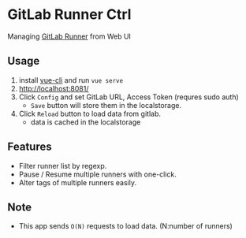 # GitLab Runner Ctrl

Managing [GitLab Runner](https://docs.gitlab.com/runner/) from Web UI

## Usage

1. install [vue-cli](https://cli.vuejs.org/) and run `vue serve`
2. <http://localhost:8081/>
3. Click `Config` and set GitLab URL, Access Token (requres sudo auth)
   * `Save` button will store them in the localstorage.
4. Click `Reload` button to load data from gitlab.
   * data is cached in the localstorage

## Features

* Filter runner list by regexp.
* Pause / Resume multiple runners with one-click.
* Alter tags of multiple runners easily.

## Note

* This app sends `O(N)` requests to load data. (N:number of runners)
